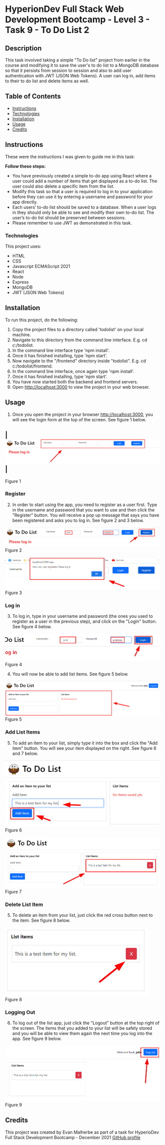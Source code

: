 # HyperionDev Full Stack Web Development Bootcamp - Level 3 - Task 9 - To Do List 2

## Description

This task involved taking a simple "To Do list" project from earlier in the course and modifying it to save the user's to do list to a MongoDB database so that it persists from session to session and also to add user authentication with JWT (JSON Web Tokens). A user can log in, add items to their to do list and delete items as well.

## Table of Contents

- [Instructions](#instructions)
- [Technologies](#technologies)
- [Installation](#installation)
- [Usage](#usage)
- [Credits](#credits)

## Instructions

These were the instructions I was given to guide me in this task:

**Follow these steps:**

- You have previously created a simple to-do app using React where a user could add a number of items that get displayed as a to-do list. The user could also delete a specific item from the list.
- Modify this task so that a user is required to log in to your application before they can use it by entering a username and password for your app directly.
- Each users’ to-do list should be saved to a database. When a user logs in they should only be able to see and modify their own to-do list. The user’s to-do list should be preserved between sessions.
- Please remember to use JWT as demonstrated in this task.

### Technologies

This project uses:

- HTML
- CSS
- Javascript ECMAScript 2021
- React
- Node
- Express
- MongoDB
- JWT (JSON Web Tokens)

## Installation

To run this project, do the following:

1. Copy the project files to a directory called 'todolist' on your local machine.
2. Navigate to this directory from the command line interface. E.g. cd c:/todolist.
3. In the command line interface type 'npm install'.
4. Once it has finished installing, type 'npm start'.
5. Now navigate to the "/frontend" directory inside "todolist". E.g. cd c:/todolist/frontend.
6. In the command line interface, once again type 'npm install'.
7. Once it has finished installing, type 'npm start'.
8. You have now started both the backend and frontend servers.
9. Open [http://localhost:3000](http://localhost:3000) to view the project in your web browser.

## Usage

1. Once you open the project in your browser [http://localhost:3000](http://localhost:3000), you will see the login form at the top of the screen. See figure 1 below.

## |![figure 1](screenshots/screenshot1.png)|

Figure 1

### Register

2. In order to start using the app, you need to register as a user first. Type in the username and password that you want to use and then click the "Register" button. You will receive a pop up message that says you have been registered and asks you to log in. See figure 2 and 3 below.

![figure 2](screenshots/screenshot2.png)
Figure 2

![figure 3](screenshots/screenshot3.png)
Figure 3

### Log in

3. To log in, type in your username and password (the ones you used to register as a user in the previous step), and click on the "Login" button. See figure 4 below.

![figure 4](screenshots/screenshot4.png)
Figure 4

4. You will now be able to add list items. See figure 5 below.

![figure 5](screenshots/screenshot5.png)
Figure 5

### Add List Items

5. To add an item to your list, simply type it into the box and click the "Add item" button. You will see your item displayed on the right. See figure 6 and 7 below.

![figure 6](screenshots/screenshot6.png)
Figure 6

![figure 7](screenshots/screenshot7.png)
Figure 7

### Delete List Item

5. To delete an item from your list, just click the red cross button next to the item. See figure 8 below.

![figure 8](screenshots/screenshot8.png)
Figure 8

### Logging Out

6. To log out of the list app, just click the "Logout" button at the top right of the screen. The items that you added to your list will be safely stored and you will be able to view them again the next time you log into the app. See figure 9 below.

![figure 9](screenshots/screenshot9.png)
Figure 9

## Credits

This project was created by Evan Malherbe as part of a task for HyperioDev Full Stack Development Bootcamp - December 2021 [GitHub profile](https://github.com/evanmalherbe)
